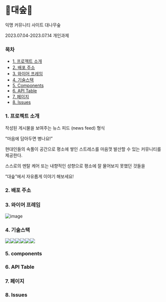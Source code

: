 # 🎋대숲🎋

익명 커뮤니티 사이트 대나무숲

2023.07.04-2023.07.14 개인과제

### 목차

- [1. 프로젝트 소개](#1-프로젝트-소개)
- [2. 배포 주소](#2-배포-주소)
- [3. 와이어 프레임](#3-와이어-프레임)
- [4. 기술스택](#4-기술스택)
- [5. Components](#5-components)
- [6. API Table](#6-api-table)
- [7. 페이지](#7-페이지)
- [8. Issues](#8-issues)

### 1. 프로젝트 소개

작성된 게시물을 보여주는 뉴스 피드 (news feed) 형식

“마음에 담아두면 병나요!”

현대인들의 속풀이 공간으로 평소에 쌓인 스트레스를 마음껏 발산할 수 있는 커뮤니티를 제공한다.

스스로의 멘탈 케어 또는 내향적인 성향으로 평소에 잘 물어보지 못했던 것들을

“대숲”에서 자유롭게 이야기 해보세요!

### 2. 배포 주소

### 3. 와이어 프레임

![image](https://github.com/HyunseoY/GOE_CINEMA/assets/130683029/13e132c8-cc87-49fd-9b4b-14193cf5a626)

### 4. 기술스택

<img src="https://img.shields.io/badge/javascript-F7DF1E?style=for-the-badge&logo=javascript&logoColor=white"><img src="https://img.shields.io/badge/html-E34F26?style=for-the-badge&logo=html5&logoColor=white"><img src="https://img.shields.io/badge/css-1572B6?style=for-the-badge&logo=css3&logoColor=white"><img src="https://img.shields.io/badge/react-61DAFB?style=for-the-badge&logo=react&logoColor=white"><img src="https://img.shields.io/badge/redux-764ABC?style=for-the-badge&logo=redux&logoColor=white"><img src="https://img.shields.io/badge/styledcomponents-DB7093?style=for-the-badge&logo=styledcomponents&logoColor=white">

### 5. components

### 6. API Table

### 7. 페이지

### 8. Issues
